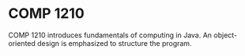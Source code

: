 # COMP 1210
COMP 1210 introduces fundamentals of computing in Java. An object-oriented design is emphasized to structure the program.
